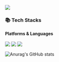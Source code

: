 
<!--
**InSooBae/InSooBae** is a ✨ _special_ ✨ repository because its `README.md` (this file) appears on your GitHub profile.

Here are some ideas to get you started:

- 🔭 I’m currently working on ...
- 🌱 I’m currently learning ...
- 👯 I’m looking to collaborate on ...
- 🤔 I’m looking for help with ...
- 💬 Ask me about ...
- 📫 How to reach me: ...
- 😄 Pronouns: ...
- ⚡ Fun fact: ...
-->
<img align='center' src="https://capsule-render.vercel.app/api?type=waving&text=InSoo&animation=fadeIn&fontColor=fffafa&color=228B22">

### 📚 Tech Stacks
#### Platforms & Languages
<p>
  <img src="https://img.shields.io/badge/Java-007396?style=flat-square&logo=Java&logoColor=white"/>
  <img src="https://img.shields.io/badge/Spring-6DB33F?style=flat-square&logo=Spring&logoColor=white"/>
  <img src="https://img.shields.io/badge/Spring boot-6DB33F?style=flat-square&logo=Springboot&logoColor=white"/>
</p>

![Anurag's GitHub stats](https://github-readme-stats.vercel.app/api?username=InSooBae&show_icons=true&theme=radical)
